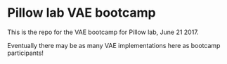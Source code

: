 # Pillow lab VAE bootcamp

This is the repo for the VAE bootcamp for Pillow lab, June 21 2017. 

Eventually there may be as many VAE implementations here as bootcamp participants! 